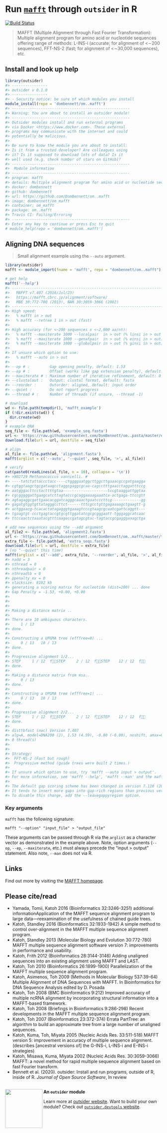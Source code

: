 
<!--
The README should be used to describe the program. It acts like the homepage of
your module.

Edit README.Rmd not README.md. The .Rmd file can be knitted to parse real-code
examples and show their output in the .md file.

To knit, use devtools::build_readme() or outsider.devtools::build()

Edit the template to describe your program: how to install, import and run;
run exemplary, small demonstrations; present key arguments; provide links and
references to the program that the module wraps.

Learn more about markdown and Rmarkdown:
https://daringfireball.net/projects/markdown/syntax
https://rmarkdown.rstudio.com/
-->

# Run [`mafft`](https://mafft.cbrc.jp/alignment/software/) through `outsider` in R

[![Build
Status](https://travis-ci.org/DomBennett/om..mafft.svg?branch=master)](https://travis-ci.org/DomBennett/om..mafft)

> MAFFT (Multiple Alignment through Fast Fourier Transformation):
> Multiple alignment program for amino acid or nucleotide sequences
> offering range of methods: L-INS-i (accurate; for alignment of \<∼200
> sequences), FFT-NS-2 (fast; for alignment of \<∼30,000 sequences),
> etc.

<!-- Install information -->

## Install and look up help

``` r
library(outsider)
#> ----------------
#> outsider v 0.1.0
#> ----------------
#> - Security notice: be sure of which modules you install
module_install(repo = 'dombennett/om..mafft')
#> -----------------------------------------------------
#> Warning: You are about to install an outsider module!
#> -----------------------------------------------------
#> Outsider modules install and run external programs
#> via Docker <https://www.docker.com>. These external
#> programs may communicate with the internet and could
#> potentially be malicious.
#> 
#> Be sure to know the module you are about to install:
#> Is it from a trusted developer? Are colleagues using
#> it? Is it supposed to download lots of data? Is it
#> well used (e.g. check number of stars on GitHub)?
#> -----------------------------------------------------
#>  Module information
#> -----------------------------------------------------
#> program: mafft
#> details: Multiple alignment program for amino acid or nucleotide sequences
#> docker: dombennett
#> github: dombennett
#> url: https://github.com/DomBennett/om..mafft
#> image: dombennett/om_mafft
#> container: om_mafft
#> package: om..mafft
#> Travis CI: Failing/Erroring
#> -----------------------------------------------------
#> Enter any key to continue or press Esc to quit
# module_help(repo = 'dombennett/om..mafft')
```

<!-- Detailed examples -->

## Aligning DNA sequences

> Small alignment example using the `--auto` argument.

``` r
library(outsider)
mafft <- module_import(fname = 'mafft', repo = "dombennett/om..mafft")

# get help
mafft('--help')
#> ------------------------------------------------------------------------------
#>   MAFFT v7.407 (2018/Jul/23)
#>   https://mafft.cbrc.jp/alignment/software/
#>   MBE 30:772-780 (2013), NAR 30:3059-3066 (2002)
#> ------------------------------------------------------------------------------
#> High speed:
#>   % mafft in > out
#>   % mafft --retree 1 in > out (fast)
#> 
#> High accuracy (for <~200 sequences x <~2,000 aa/nt):
#>   % mafft --maxiterate 1000 --localpair  in > out (% linsi in > out is also ok)
#>   % mafft --maxiterate 1000 --genafpair  in > out (% einsi in > out)
#>   % mafft --maxiterate 1000 --globalpair in > out (% ginsi in > out)
#> 
#> If unsure which option to use:
#>   % mafft --auto in > out
#> 
#> --op # :         Gap opening penalty, default: 1.53
#> --ep # :         Offset (works like gap extension penalty), default: 0.0
#> --maxiterate # : Maximum number of iterative refinement, default: 0
#> --clustalout :   Output: clustal format, default: fasta
#> --reorder :      Outorder: aligned, default: input order
#> --quiet :        Do not report progress
#> --thread # :     Number of threads (if unsure, --thread -1)

# download
wd <- file.path(tempdir(), 'mafft_example')
if (!dir.exists(wd)) {
  dir.create(wd)
}
# example DNA
seq_file <- file.path(wd, 'example_seq.fasta')
url <- 'https://raw.githubusercontent.com/DomBennett/om..pasta/master/example_seq.fasta'
download.file(url = url, destfile = seq_file)

# align
al_file <- file.path(wd, 'alignment.fasta')
mafft(arglist = c('--auto', '--quiet', seq_file, '>', al_file))

# verify
cat(paste0(readLines(al_file, n = 10), collapse = '\n'))
#> >X02729 Methanococcus vannielli. #
#> ----tatctattaccctacc----ctggggaatggcttggcttgaaacgccgatgaagga
#> cgtggtaagctgcgataagcctaggcgaggcgcaa-cagcctttgaacctaggatttccg
#> aatgggacttcctacttttgtaa--------------------tccgtaaggattggtaa
#> cgcgggggattgaagcatcttagtacccgcaggaaaagaaatca-actgaga-ttccgtt
#> agtagaggcgattgaacacggatcagggcaaactgaatcccttcg-------------gg
#> gagatgtggtgttatagggccttct------tttcgcctgttgagaaaagctgaagtt-g
#> actggaacg-tcacactatagagggtgaaagtcccgtaagcgcaatcgattcaggtt---
#> tgaagtgt-ccctgagtaccgtgcgttggatatcgcgcgggaatt-tgggaggcatcaac
#> ttccaactctaaatacgtttcaagaccgatagcgtac-tagtaccgcgagggaaagctga

# add new sequences using the --add argument
al_file2 <- file.path(wd, 'alignment2.fasta')
url <- 'https://raw.githubusercontent.com/DomBennett/om..mafft/master/test_data/extra_seqs.fasta'
extra_file <- file.path(wd, 'extra_seqs.fasta')
download.file(url = url, destfile = extra_file)
# (no "--quiet" this time)
mafft(arglist = c('--add', extra_file, '--reorder', al_file, '>', al_file2))
#> nadd = 3
#> nthread = 0
#> nthreadpair = 0
#> nthreadtb = 0
#> ppenalty_ex = 0
#> stacksize: 8192 kb
#> generating a scoring matrix for nucleotide (dist=200) ... done
#> Gap Penalty = -1.53, +0.00, +0.00
#> 
#> 
#> 
#> Making a distance matrix ..
#> 
#> There are 10 ambiguous characters.
#>     1 / 13
#> done.
#> 
#> Constructing a UPGMA tree (efffree=0) ... 
#>     0 / 13   10 / 13
#> done.
#> 
#> Progressive alignment 1/2... 
#> STEP     1 / 12  fSTEP     2 / 12  fSTEP    12 / 12  f
#> done.
#> 
#> Making a distance matrix from msa.. 
#>     0 / 13
#> done.
#> 
#> Constructing a UPGMA tree (efffree=1) ... 
#>     0 / 13   10 / 13
#> done.
#> 
#> Progressive alignment 2/2... 
#> STEP     1 / 12  fSTEP     2 / 12  fSTEP    12 / 12  f
#> done.
#> 
#> disttbfast (nuc) Version 7.407
#> alg=A, model=DNA200 (2), 1.53 (4.59), -0.00 (-0.00), noshift, amax=0.0
#> 0 thread(s)
#> 
#> 
#> Strategy:
#>  FFT-NS-2 (Fast but rough)
#>  Progressive method (guide trees were built 2 times.)
#> 
#> If unsure which option to use, try 'mafft --auto input > output'.
#> For more information, see 'mafft --help', 'mafft --man' and the mafft page.
#> 
#> The default gap scoring scheme has been changed in version 7.110 (2013 Oct).
#> It tends to insert more gaps into gap-rich regions than previous versions.
#> To disable this change, add the --leavegappyregion option.
```

<!-- Remove module after running above example -->

### Key arguments

`mafft` has the following signature:

    mafft "--option" "input_file" > "output_file"

These arguments can be passed through R via the `arglist` as a character
vector as demonstrated in the example above. Note, option arguments
(`--op`, `--ep`, `--maxiterate`, etc.) must always precede the “input \>
output” statement. Also note, `--man` does not via R.

## Links

Find out more by visiting the [MAFFT
homepage](https://mafft.cbrc.jp/alignment/software/).

## Please cite/read

  - Yamada, Tomii, Katoh 2016 (Bioinformatics 32:3246-3251) additional
    informationApplication of the MAFFT sequence alignment program to
    large data—reexamination of the usefulness of chained guide trees.
  - Katoh, Standley 2016 (Bioinformatics 32:1933-1942) A simple method
    to control over-alignment in the MAFFT multiple sequence alignment
    program.
  - Katoh, Standley 2013 (Molecular Biology and Evolution 30:772-780)
    MAFFT multiple sequence alignment software version 7: improvements
    in performance and usability.
  - Katoh, Frith 2012 (Bioinformatics 28:3144-3146) Adding unaligned
    sequences into an existing alignment using MAFFT and LAST.
  - Katoh, Toh 2010 (Bioinformatics 26:1899-1900) Parallelization of the
    MAFFT multiple sequence alignment program.
  - Katoh, Asimenos, Toh 2009 (Methods in Molecular Biology 537:39-64)
    Multiple Alignment of DNA Sequences with MAFFT. In Bioinformatics
    for DNA Sequence Analysis edited by D. Posada
  - Katoh, Toh 2008 (BMC Bioinformatics 9:212) Improved accuracy of
    multiple ncRNA alignment by incorporating structural information
    into a MAFFT-based framework.
  - Katoh, Toh 2008 (Briefings in Bioinformatics 9:286-298) Recent
    developments in the MAFFT multiple sequence alignment program.
  - Katoh, Toh 2007 (Bioinformatics 23:372-374) Errata PartTree: an
    algorithm to build an approximate tree from a large number of
    unaligned sequences.
  - Katoh, Kuma, Toh, Miyata 2005 (Nucleic Acids Res. 33:511-518) MAFFT
    version 5: improvement in accuracy of multiple sequence alignment.
    (describes \[ancestral versions of\] the G-INS-i, L-INS-i and
    E-INS-i strategies)
  - Katoh, Misawa, Kuma, Miyata 2002 (Nucleic Acids Res. 30:3059-3066)
    MAFFT: a novel method for rapid multiple sequence alignment based on
    fast Fourier transform.
  - Bennett et al. (2020). outsider: Install and run programs, outside
    of R, inside of R. *Journal of Open Source Software*, In
review

## <!-- Footer -->

<img align="left" width="120" height="125" src="https://raw.githubusercontent.com/ropensci/outsider/master/logo.png">

**An `outsider` module**

Learn more at [outsider
website](https://docs.ropensci.org/outsider/). Want to build your
own module? Check out [`outsider.devtools`
website](https://docs.ropensci.org/outsider.devtools/).
